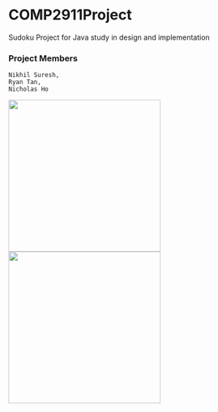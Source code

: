 COMP2911Project
===============

Sudoku Project for Java study in design and implementation

<h3>Project Members</h3>
    
    Nikhil Suresh,  
    Ryan Tan, 
    Nicholas Ho

<img src="http://i.imgur.com/a1QHSFz.png" height='300'/>
<img src="http://puu.sh/35QAY.png" height='300'/>
